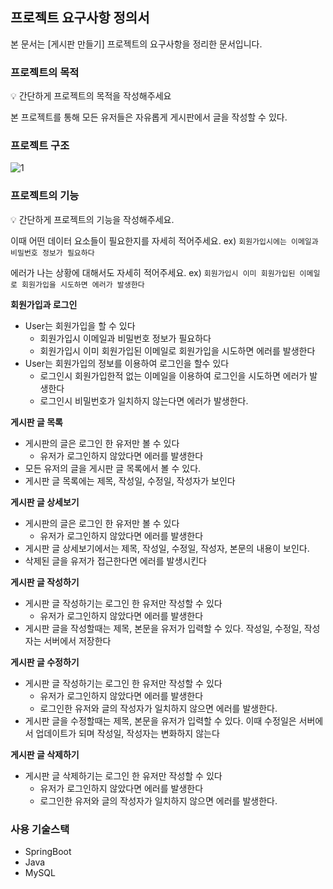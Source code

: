 ## 프로젝트 요구사항 정의서
본 문서는 [게시판 만들기] 프로젝트의 요구사항을 정리한 문서입니다. 

### 프로젝트의 목적

<aside>
💡 간단하게 프로젝트의 목적을 작성해주세요

</aside>

본 프로젝트를 통해 모든 유저들은 자유롭게 게시판에서 글을 작성할 수 있다. 

### 프로젝트 구조
![1](https://user-images.githubusercontent.com/69148373/187628919-c0fd8e00-621a-44fe-88f7-6503b9d855a6.png)

### 프로젝트의 기능

<aside>
💡 간단하게 프로젝트의 기능을 작성해주세요. 

이때 어떤 데이터 요소들이 필요한지를 자세히 적어주세요. 
ex) `회원가입시에는 이메일과 비밀번호 정보가 필요하다`

에러가 나는 상황에 대해서도 자세히 적어주세요. 
ex) `회원가입시 이미 회원가입된 이메일로 회원가입을 시도하면 에러가 발생한다`

</aside>

**회원가입과 로그인**

- User는 회원가입을 할 수 있다
    - 회원가입시 이메일과 비밀번호 정보가 필요하다
    - 회원가입시 이미 회원가입된 이메일로 회원가입을 시도하면 에러를 발생한다
- User는 회원가입의 정보를 이용하여 로그인을 할수 있다
    - 로그인시 회원가입한적 없는 이메일을 이용하여 로그인을 시도하면 에러가 발생한다
    - 로그인시 비밀번호가 일치하지 않는다면 에러가 발생한다.

**게시판 글 목록**

- 게시판의 글은 로그인 한 유저만 볼 수 있다
    - 유저가 로그인하지 않았다면 에러를 발생한다
- 모든 유저의 글을 게시판 글 목록에서 볼 수 있다.
- 게시판 글 목록에는 제목, 작성일, 수정일, 작성자가 보인다

**게시판 글 상세보기**

- 게시판의 글은 로그인 한 유저만 볼 수 있다
    - 유저가 로그인하지 않았다면 에러를 발생한다
- 게시판 글 상세보기에서는 제목, 작성일, 수정일, 작성자, 본문의 내용이 보인다.
- 삭제된 글을 유저가 접근한다면 에러를 발생시킨다

**게시판 글 작성하기**

- 게시판 글 작성하기는 로그인 한 유저만 작성할 수 있다
    - 유저가 로그인하지 않았다면 에러를 발생한다
- 게시판 글을 작성할때는 제목, 본문을 유저가 입력할 수 있다. 작성일, 수정일, 작성자는 서버에서 저장한다

**게시판 글 수정하기**

- 게시판 글 작성하기는 로그인 한 유저만 작성할 수 있다
    - 유저가 로그인하지 않았다면 에러를 발생한다
    - 로그인한 유저와 글의 작성자가 일치하지 않으면 에러를 발생한다.
- 게시판 글을 수정할때는 제목, 본문을 유저가 입력할 수 있다. 이때 수정일은 서버에서 업데이트가 되며 작성일, 작성자는 변화하지 않는다

**게시판 글 삭제하기**

- 게시판 글 삭제하기는 로그인 한 유저만 작성할 수 있다
    - 유저가 로그인하지 않았다면 에러를 발생한다
    - 로그인한 유저와 글의 작성자가 일치하지 않으면 에러를 발생한다.

### 사용 기술스택

- SpringBoot
- Java
- MySQL

